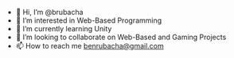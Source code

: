 - 👋 Hi, I’m @brubacha
- 👀 I’m interested in Web-Based Programming
- 🌱 I’m currently learning Unity
- 💞️ I’m looking to collaborate on Web-Based and Gaming Projects
- 📫 How to reach me benrubacha@gmail.com
